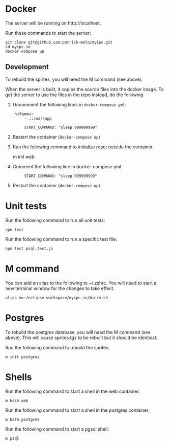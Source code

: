 # Docker
The server will be running on http://localhost. 

Run these commands to start the server:

    git clone git@github.com:patrick-melo/myipc.git
    cd myipc.io
    docker-compose up

## Development
To rebuild the sprites, you will need the M command (see above).

When the server is built, it copies the source files into the docker image.
To get the server to use the files in the repo instead, do the following

1. Uncomment the following lines  in `docker-compose.yml`:

        volumes:
            - .:/usr/app

            START_COMMAND: "sleep 999999999"

2. Restart the container (`docker-compose up`)

3. Run the following command to initialize react outside the container.

    m init web

4. Comment the following line in docker-compose.yml

            START_COMMAND: "sleep 999999999"

2. Restart the container (`docker-compose up`)

# Unit tests
Run the following command to run all unit tests:

    npm test

Run the following command to run a specific test file:

    npm test psql.test.js

# M command
You can add an alias to the following to ~/.zshrc.
You will need to start a new terminal window for the changes to take effect.

    alias m=~/eclipse-workspace/myipc.io/bin/m.sh

# Postgres
To rebuild the postgres database, you will need the M command (see above).
This will cause sprites.tgz to be rebuilt but it should be identical.

Run the following command to rebuild the sprites:

    m init postgres

# Shells

Run the following command to start a shell in the web container:

    m bash web

Run the following command to start a shell in the postgres container:

    m bash postgres

Run the following command to start a pgsql shell:

    m psql